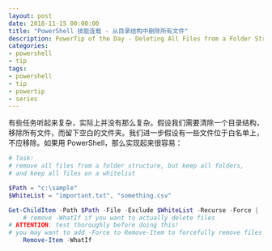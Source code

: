 ```yaml
---
layout: post
date: 2018-11-15 00:00:00
title: "PowerShell 技能连载 - 从目录结构中删除所有文件"
description: PowerTip of the Day - Deleting All Files from a Folder Structure
categories:
- powershell
- tip
tags:
- powershell
- tip
- powertip
- series
---
```

有些任务听起来复杂，实际上并没有那么复杂。假设我们需要清除一个目录结构，移除所有文件，而留下空白的文件夹。我们进一步假设有一些文件位于白名单上，不应移除。如果用 PowerShell，那么实现起来很容易：

```powershell
# Task:
# remove all files from a folder structure, but keep all folders,
# and keep all files on a whitelist

$Path = "c:\sample"
$WhiteList = "important.txt", "something.csv"

Get-ChildItem -Path $Path -File -Exclude $WhiteList -Recurse -Force |
    # remove -WhatIf if you want to actually delete files
# ATTENTION: test thoroughly before doing this!
# you may want to add -Force to Remove-Item to forcefully remove files
    Remove-Item -WhatIf
```

<!--本文国际来源：[Deleting All Files from a Folder Structure](https://community.idera.com/database-tools/powershell/powertips/b/tips/posts/deleting-all-files-from-a-folder-structure)-->
